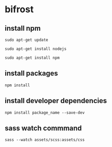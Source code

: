 # bifrost

## install npm

```console
sudo apt-get update
```

```console
sudo apt-get install nodejs
```

```console
sudo apt-get install npm
```

## install packages

```console
npm install
```

## install developer dependencies

```console
npm install package_name --save-dev
```

## sass watch commmand

```console
sass --watch assets/scss:assets/css
```

